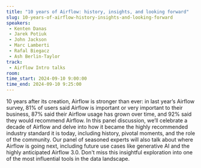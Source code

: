 ```yaml
---
title: "10 years of Airflow: history, insights, and looking forward"
slug: 10-years-of-airflow-history-insights-and-looking-forward
speakers:
 - Kenten Danas
 - Jarek Potiuk
 - John Jackson
 - Marc Lamberti
 - Rafal Biegacz
 - Ash Berlin-Taylor
track:
 - Airflow Intro talks
room: 
time_start: 2024-09-10 9:00:00
time_end: 2024-09-10 9:25:00
---
```


10 years after its creation, Airflow is stronger than ever: in last year’s Airflow survey, 81% of users said Airflow is important or very important to their business, 87% said their Airflow usage has grown over time, and 92% said they would recommend Airflow. In this panel discussion, we’ll celebrate a decade of Airflow and delve into how it became the highly recommended industry standard it is today, including history, pivotal moments, and the role of the community. Our panel of seasoned experts will also talk about where Airflow is going next, including future use cases like generative AI and the highly anticipated Airflow 3.0. Don't miss this insightful exploration into one of the most influential tools in the data landscape.